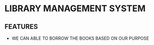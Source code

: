 # LIBRARY MANAGEMENT SYSTEM

## FEATURES
   * WE CAN ABLE TO BORROW THE BOOKS BASED ON OUR PURPOSE
 
